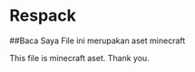 # Respack

##Baca Saya
File ini merupakan aset minecraft

This file is minecraft aset.
Thank you.


